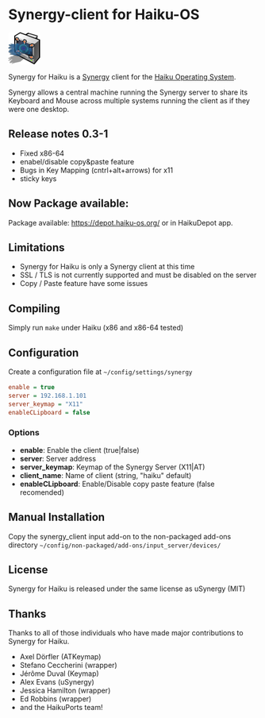 # Synergy-client for Haiku-OS

![Synergy for Haiku](SynergyHaiku.png "Synergy for Haiku")

Synergy for Haiku is a [Synergy](http://symless.com) client for the [Haiku Operating System](http://haiku-os.org).

Synergy allows a central machine running the Synergy server to share its Keyboard and Mouse across multiple systems running the client as if they were one desktop.

## Release notes 0.3-1
  - Fixed x86-64
  - enabel/disable copy&paste feature
  - Bugs in Key Mapping (cntrl+alt+arrows) for x11
  - sticky keys

## Now Package available:
Package available: https://depot.haiku-os.org/ or in HaikuDepot app.

## Limitations
  - Synergy for Haiku is only a Synergy client at this time
  - SSL / TLS is not currently supported and must be disabled on the server
  - Copy / Paste feature have some issues

## Compiling
Simply run ```make``` under Haiku (x86 and x86-64 tested)

## Configuration
  Create a configuration file at ```~/config/settings/synergy```
  
  ```ini
  enable = true
  server = 192.168.1.101
  server_keymap = "X11"
  enableCLipboard = false
  ```
### Options
  * **enable**: Enable the client (true|false)
  * **server**: Server address
  * **server_keymap**: Keymap of the Synergy Server (X11|AT)
  * **client_name**: Name of client (string, "haiku" default)
  * **enableCLipboard**: Enable/Disable copy paste feature (false recomended)
  
## Manual Installation
Copy the synergy_client input add-on to the non-packaged add-ons directory ```~/config/non-packaged/add-ons/input_server/devices/```

## License
Synergy for Haiku is released under the same license as uSynergy (MIT)

## Thanks
Thanks to all of those individuals who have made major contributions to Synergy for Haiku.

* Axel Dörfler (ATKeymap)
* Stefano Ceccherini (wrapper)
* Jérôme Duval (Keymap)
* Alex Evans (uSynergy)
* Jessica Hamilton (wrapper)
* Ed Robbins (wrapper)
* and the HaikuPorts team!

